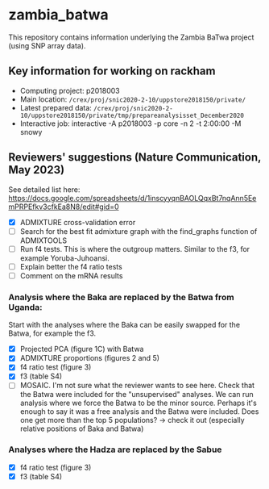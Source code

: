 # zambia_batwa

This repository contains information underlying the Zambia BaTwa project (using SNP array data).

## Key information for working on rackham

- Computing project: p2018003
- Main location: `/crex/proj/snic2020-2-10/uppstore2018150/private/`
- Latest prepared data: `/crex/proj/snic2020-2-10/uppstore2018150/private/tmp/prepareanalysisset_December2020`
- Interactive job: interactive -A p2018003 -p core -n 2 -t 2:00:00 -M snowy

## Reviewers' suggestions (Nature Communication, May 2023)

See detailed list here: https://docs.google.com/spreadsheets/d/1inscyyqnBAOLQqxBt7nqAnn5EemPRPEfkv3cfkEa8N8/edit#gid=0

- [x] ADMIXTURE cross-validation error
- [ ] Search for the best fit admixture graph with the find_graphs function of ADMIXTOOLS
- [ ] Run f4 tests. This is where the outgroup matters. Similar to the f3, for example Yoruba-Juhoansi.
- [ ] Explain better the f4 ratio tests
- [ ] Comment on the mRNA results

### Analysis where the Baka are replaced by the Batwa from Uganda:

Start with the analyses where the Baka can be easily swapped for the Batwa, for example the f3.

- [x] Projected PCA (figure 1C) with Batwa
- [x] ADMIXTURE proportions (figures 2 and 5)
- [x] f4 ratio test (figure 3)
- [x] f3 (table S4)
- [ ] MOSAIC. I'm not sure what the reviewer wants to see here. Check that the Batwa were included for the "unsupervised" analyses. We can run analysis where we force the Batwa to be the minor source. Perhaps it's enough to say it was a free analysis and the Batwa were included. Does one get more than the top 5 populations? -> check it out (especially relative positions of Baka and Batwa)

### Analyses where the Hadza are replaced by the Sabue

- [x] f4 ratio test (figure 3)
- [x] f3 (table S4)
